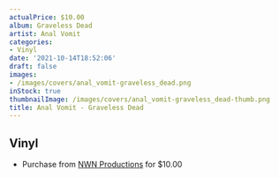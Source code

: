 ```yaml
---
actualPrice: $10.00
album: Graveless Dead
artist: Anal Vomit
categories:
- Vinyl
date: '2021-10-14T18:52:06'
draft: false
images:
- /images/covers/anal_vomit-graveless_dead.png
inStock: true
thumbnailImage: /images/covers/anal_vomit-graveless_dead-thumb.png
title: Anal Vomit - Graveless Dead
---
```


## Vinyl
* Purchase from [NWN Productions](http://shop.nwnprod.com/index.php?route=product/product&path=76&product_id=18147&sort=pd.name&order=ASC) for $10.00
